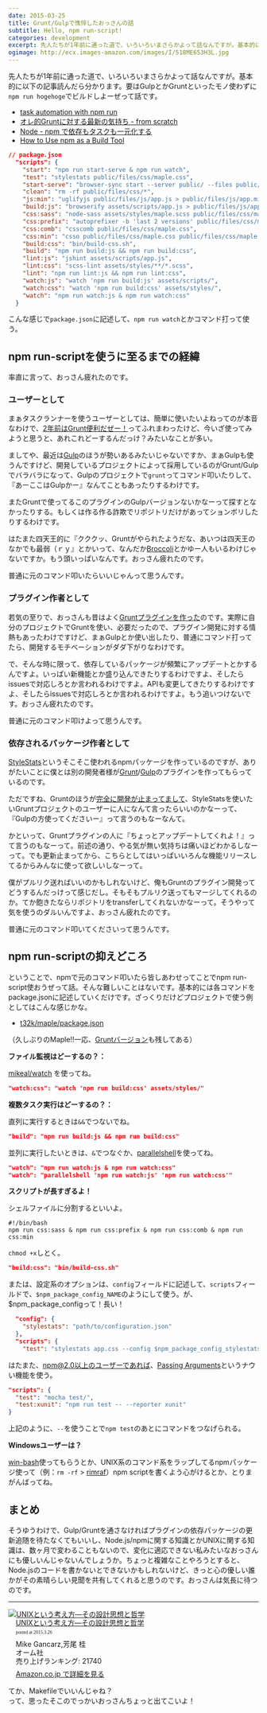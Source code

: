 ```yaml
---
date: 2015-03-25
title: Grunt/Gulpで憔悴したおっさんの話
subtitle: Hello, npm run-script!
categories: development
excerpt: 先人たちが1年前に通った道で、いろいろいまさらかよって話なんですが。基本的には下記の記事読んだら分かります。要はGulpとかGruntといったモノ使わずにnpm run-scriptでビルドしよーぜって話です。
ogimage: http://ecx.images-amazon.com/images/I/518ME653H3L.jpg
---
```


先人たちが1年前に通った道で、いろいろいまさらかよって話なんですが。基本的に以下の記事読んだら分かります。要はGulpとかGruntといったモノ使わずに`npm run hogehoge`でビルドしよーぜって話です。

+ [task automation with npm run](http://substack.net/task_automation_with_npm_run)
+ [オレ的Gruntに対する最新の気持ち - from scratch](http://yosuke-furukawa.hatenablog.com/entry/2014/02/19/112931)
+ [Node - npm で依存もタスクも一元化する](http://qiita.com/Jxck_/items/efaff21b977ddc782971)
+ [How to Use npm as a Build Tool](http://blog.keithcirkel.co.uk/how-to-use-npm-as-a-build-tool/)

```json
// package.json
  "scripts": {
    "start": "npm run start-serve & npm run watch",
    "test": "stylestats public/files/css/maple.css",
    "start-serve": "browser-sync start --server public/ --files public/files/**/*",
    "clean": "rm -rf public/files/css/*",
    "js:min": "uglifyjs public/files/js/app.js > public/files/js/app.min.js",
    "build:js": "browserify assets/scripts/app.js > public/files/js/app.js",
    "css:sass": "node-sass assets/styles/maple.scss public/files/css/maple.css",
    "css:prefix": "autoprefixer -b 'last 2 versions' public/files/css/maple.css",
    "css:comb": "csscomb public/files/css/maple.css",
    "css:min": "csso public/files/css/maple.css public/files/css/maple.min.css",
    "build:css": "bin/build-css.sh",
    "build": "npm run build:js && npm run build:css",
    "lint:js": "jshint assets/scripts/app.js",
    "lint:css": "scss-lint assets/styles/**/*.scss",
    "lint": "npm run lint:js && npm run lint:css",
    "watch:js": "watch 'npm run build:js' assets/scripts/",
    "watch:css": "watch 'npm run build:css' assets/styles/",
    "watch": "npm run watch:js & npm run watch:css"
  }
```
こんな感じで`package.json`に記述して、`npm run watch`とかコマンド打って使う。


## npm run-scriptを使うに至るまでの経緯

率直に言って、おっさん疲れたのです。

### ユーザーとして

まぁタスクランナーを使うユーザーとしては、簡単に使いたいよねってのが本音なわけで、[2年前はGrunt便利だぜー！](http://t32k.me/mol/log/modern-development-workflow-with-grunt/)ってふれまわったけど、今いざ使ってみようと思うと、あれこれどーするんだっけ？みたいなことが多い。

ましてや、最近は[Gulp](http://gulpjs.com/)のほうが勢いあるみたいじゃないですか、まぁGulpも使うんですけど、開発しているプロジェクトによって採用しているのがGrunt/Gulpでバラバラになって、Gulpのプロジェクトで`grunt`ってコマンド叩いたりして、『あーここはGulpかー』なんてこともあったりするわけです。

またGruntで使ってるこのプラグインのGulpバージョンないかなーって探すとなかったりする。もしくは作る作る詐欺でリポジトリだけがあってションボリしたりするわけです。

はたまた四天王的に『クククッ、Gruntがやられたようだな、あいつは四天王のなかでも最弱（ｒｙ』とかいって、なんだか[Broccoli](http://www.solitr.com/blog/2014/02/broccoli-first-release/)とかゆー人もいるわけじゃないですか。もう頭いっぱいなんです。おっさん疲れたのです。

普通に元のコマンド叩いたらいいじゃんって思うんです。

### プラグイン作者として

若気の至りで、おっさんも昔はよく[Gruntプラグインを作った](https://www.npmjs.com/~t32k)のです。実際に自分のプロジェクトでGruntを使い、必要だったので、プラグイン開発に対する情熱もあったわけですけど、まぁGulpとか使い出したり、普通にコマンド打ってたら、開発するモチベーションがダダ下がりなわけです。

で、そんな時に限って、依存しているパッケージが頻繁にアップデートとかするんですよ。いっぱい新機能とか盛り込んできたりするわけですよ、そしたらissuesで対応しろとか言われるわけですよ。APIも変更してきたりするわけですよ、そしたらissuesで対応しろとか言われるわけですよ。もう追いつけないです。おっさん疲れたのです。

普通に元のコマンド叩けよって思うんです。

### 依存されるパッケージ作者として

[StyleStats](https://github.com/t32k/stylestats)というそこそこ使われるnpmパッケージを作っているのですが、ありがたいことに僕とは別の開発者様が[Grunt](https://github.com/tvooo/grunt-stylestats)/[Gulp](https://github.com/1000ch/gulp-stylestats)のプラグインを作ってもらっているのです。

ただですね、Gruntのほうが[完全に開発が止まってまして](https://github.com/tvooo/grunt-stylestats/commits/master)、StyleStatsを使いたいGruntプロジェクトのユーザーに人になんて言ったらいいのかなーって、『Gulpの方使ってくださいー』って言うのもなーなんて。

かといって、Gruntプラグインの人に『ちょっとアップデートしてくれよ！』って言うのもなーって。前述の通り、やる気が無い気持ちは痛いほどわかるしなーって。でも更新止まってから、こちらとしてはいっぱいいろんな機能リリースしてるからみんなに使って欲しいしなーって。

僕がプルリク送ればいいのかもしれないけど、俺もGruntのプラグイン開発ってどうするんだっけって感じだし。そもそもプルリク送ってもマージしてくれるのか。てか飽きたならリポジトリをtransferしてくれないかなーって。そうやって気を使うのダルいんですよ、おっさん疲れたのです。

普通に元のコマンド叩いてくださいって思うんです。

## npm run-scriptの抑えどころ

ということで、npmで元のコマンド叩いたら皆しあわせってことでnpm run-script使おうぜって話。そんな難しいことはないです。基本的には各コマンドをpackage.jsonに記述していくだけです。ざっくりだけどプロジェクトで使う例としてはこんな感じかな。

+ [t32k/maple/package.json](https://github.com/t32k/maple/blob/master/package.json)

（久しぶりのMaple!!一応、[Gruntバージョン](https://github.com/t32k/maple/tree/grunt-ver)も残してある）

__ファイル監視はどーするの？：__

[mikeal/watch](https://github.com/mikeal/watch) を使ってね。

```json
"watch:css": "watch 'npm run build:css' assets/styles/"
```

__複数タスク実行はどーするの？：__

直列に実行するときは`&&`でつないでね。

```json
"build": "npm run build:js && npm run build:css"
```

並列に実行したいときは、`&`でつなぐか、[parallelshell](https://github.com/keithamus/parallelshell)を使ってね。

```json
"watch": "npm run watch:js & npm run watch:css"
"watch": "parallelshell 'npm run watch:js' 'npm run watch:css'"
```

__スクリプトが長すぎるよ！__

シェルファイルに分割するといいよ。

```shell
#!/bin/bash
npm run css:sass & npm run css:prefix & npm run css:comb & npm run css:min
```

`chmod +x`しとく。

```json
"build:css": "bin/build-css.sh"
```

または、設定系のオプションは、`config`フィールドに記述して、`scripts`フィールドで、`$npm_package_config_NAME`のようにして使う。が、$npm_package_configって！長い！

```json
  "config": {
    "stylestats": "path/to/configuration.json"
  },
  "scripts": {
    "test": "stylestats app.css --config $npm_package_config_stylestats",
```

はたまた、npm@2.0以上のユーザーであれば、[Passing Arguments](https://github.com/npm/npm/pull/5518)というナウい機能を使う。

```json
"scripts": {
  "test": "mocha test/",
  "test:xunit": "npm run test -- --reporter xunit"
}
```
上記のように、`--`を使うことで`npm test`のあとにコマンドをつなげられる。

__Windowsユーザーは？__

[win-bash](http://win-bash.sourceforge.net/)使ってもらうとか、UNIX系のコマンド系をラップしてるnpmパッケージ使って（例：`rm -rf` > [rimraf](https://github.com/isaacs/rimraf)）npm scriptを書くよう心がけるとか、とりまがんばってね。


## まとめ

そうゆうわけで、Gulp/Gruntを通さなければプラグインの依存パッケージの更新追随を待たなくてもいいし、Node.js/npmに関する知識とかUNIXに関する知識は、数ヶ月で変わることもないので、変化に適応できない私みたいなおっさんにも優しいんじゃないんでしょうか。ちょっと複雑なことやろうとすると、Node.jsのコードを書かないとできないかもしれないけど、きっと心の優しい誰かがその素晴らしい見聞を共有してくれると思うのです。おっさんは気長に待つのです。

***

<div class="azlink-box"><div class="azlink-image" style="float:left"><a href="http://www.amazon.co.jp/exec/obidos/ASIN/4274064069/warikiru-22/" name="azlinklink" target="_blank"><img src="http://ecx.images-amazon.com/images/I/518ME653H3L._SL160_.jpg" alt="UNIXという考え方―その設計思想と哲学" style="border:none" /></a></div><div class="azlink-info" style="float:left;margin-left:15px;line-height:120%"><div class="azlink-name" style="margin-bottom:10px;line-height:120%"><a href="http://www.amazon.co.jp/exec/obidos/ASIN/4274064069/warikiru-22/" name="azlinklink" target="_blank">UNIXという考え方―その設計思想と哲学</a><div class="azlink-powered-date" style="font-size:7pt;margin-top:5px;font-family:verdana;line-height:120%">posted at 2015.3.26</div></div><div class="azlink-detail">Mike Gancarz,芳尾 桂<br />オーム社<br />売り上げランキング: 21740<br /></div><div class="azlink-review" style="margin-top:10px;margin-bottom:10px"></div><div class="azlink-link" style="margin-top:5px"><a href="http://www.amazon.co.jp/exec/obidos/ASIN/4274064069/warikiru-22/" target="_blank">Amazon.co.jp で詳細を見る</a></div></div><div class="azlink-footer" style="clear:left"></div></div>

てか、Makefileでいいんじゃね？  
って、思ったそこのでっかいおっさんちょっと出てこいよ！